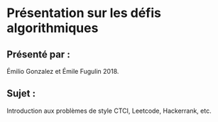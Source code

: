 # Présentation sur les défis algorithmiques

## Présenté par : 
Émilio Gonzalez et Émile Fugulin 2018.

## Sujet : 
Introduction aux problèmes de style CTCI, Leetcode, Hackerrank, etc.
